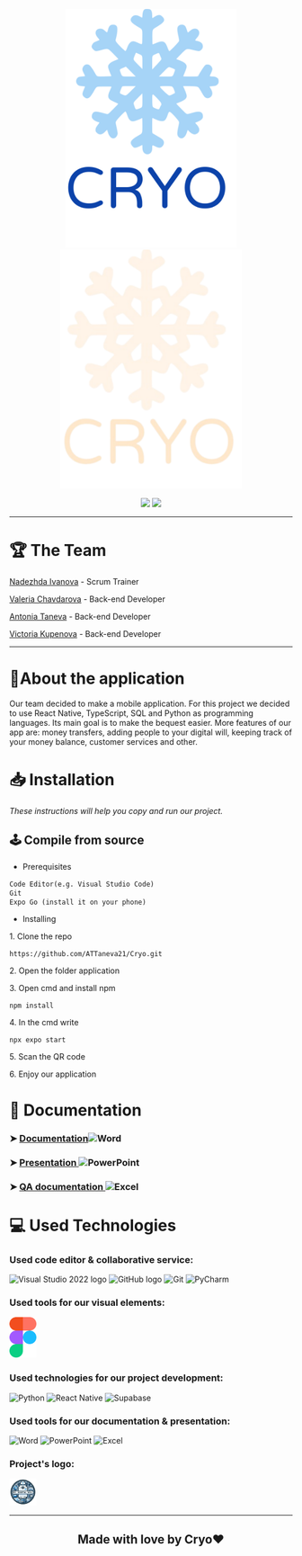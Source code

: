 <p align = "center">
  <img src="https://github.com/ATTaneva21/Cryo/blob/main/documentation/images/dark_logo.svg#gh-light-mode-only" height="425" wight = "300" text-align="center">
  <img src="https://github.com/ATTaneva21/Cryo/blob/main/documentation/images/light_logo.svg#gh-dark-mode-only" height="425" wight = "300" text-align="center">
</p>
<div align = "center">
   <img src = "https://img.shields.io/github/repo-size/ATTaneva21/Cryo?style=for-the-badge&color=blue">
   <img src = "https://img.shields.io/github/issues-closed/ATTaneva21/Cryo?style=for-the-badge&color=green">
</div>

<hr>

# 🏆 The Team

<p><a href="https://github.com/NTIvanova21">Nadezhda Ivanova</a> - Scrum Trainer</p>
<p><a href="https://github.com/VDChavdarova21">Valeria Chavdarova</a> - Back-end Developer</p>
<p><a href="https://github.com/ATTaneva21">Antonia Taneva</a> - Back-end Developer</p>
<p><a href="https://github.com/VGKupenova21 ">Victoria Kupenova</a> - Back-end Developer</p>

<hr>


# 📖About the application

<p> Our team decided to make a mobile application. For this project we decided to use React Native, TypeScript, SQL and Python as programming languages. Its main goal is to make the bequest easier. More features of our app are: money transfers, adding people to your digital will, keeping track of your money balance, customer services and other.

# 📥 Installation
<p><i>These instructions will help you copy and run our project.</i></p>

## 🕹️ Compile from source
- <p>Prerequisites</p>
```
Code Editor(e.g. Visual Studio Code)
Git
Expo Go (install it on your phone)
```

- <p>Installing<p>
<p>1. Clone the repo</p>

```
https://github.com/ATTaneva21/Cryo.git
```
<p>2. Open the folder application</p>
<p>3. Open cmd and install npm</p>

```
npm install
```
<p>4. In the cmd write</p>

```
npx expo start
```
<p>5. Scan the QR code</p>
<p>6. Enjoy our application</p>

# 📄 Documentation
### ➤ <a href="https://minedusci-my.sharepoint.com/:w:/g/personal/ni01798012_edu_mon_bg/EXZZdLHnuNlDhFdeeY3R1-gBWVTrQtpyR-8xORPUabM6Tw?e=YZIKzg">Documentation</a><img src="https://cdn.worldvectorlogo.com/logos/word-1.svg" alt="Word" width="30" height="20"/> 
### ➤ <a href="https://minedusci-my.sharepoint.com/:p:/g/personal/ni01798012_edu_mon_bg/ETyRa8Duh5dAj8FL9dMOIZsBq5qBIPgdOM1yA_TxmM19pw?e=Qa13eE">Presentation </a><img src="https://cdn.worldvectorlogo.com/logos/powerpoint-2.svg" alt="PowerPoint" width="30" height="20"/>
### ➤ <a href="https://minedusci-my.sharepoint.com/:x:/g/personal/ni01798012_edu_mon_bg/EZHJzbNpCo5Mmg_9N_ApKPwB7BpUMGg3RHrtkZl72wpRSg?e=6xMvKa">QA documentation </a><img src="https://cdn.worldvectorlogo.com/logos/excel-4.svg" alt="Excel" width="30" height="20"/>



# 💻 Used Technologies
### Used code editor & collaborative service: 
<p align="left">
  <p>
    <img src="https://cdn.worldvectorlogo.com/logos/visual-studio-code-1-1.svg" alt="Visual Studio 2022 logo" width=48px>
    <img src="https://cdn.worldvectorlogo.com/logos/github-icon-2.svg" alt="GitHub logo" width=48px>
    <img src="https://cdn.worldvectorlogo.com/logos/git-bash.svg" alt="Git" width=48px>
    <img src="https://cdn.worldvectorlogo.com/logos/pycharmedu-icon.svg" alt="PyCharm" width=48px>
  </p>
</p>

### Used tools for our visual elements:
<p align="left">
    <img src="https://github.com/ATTaneva21/Cryo/blob/main/documentation/images/figma_logo.svg" alt="Figma logo" width=48px/>
</p>


### Used technologies for our project development:
<p align="left">
    <p>
    <img src="https://cdn.worldvectorlogo.com/logos/python-5.svg" alt="Python" width=48px>
    <img src="https://cdn.worldvectorlogo.com/logos/react-native-1.svg" alt="React Native" width=48px>
    <img src="https://www.vectorlogo.zone/logos/supabase/supabase-icon.svg" alt="Supabase" width=48px>
    </p>
</p>


### Used tools for our documentation & presentation:
<p align="left">
    <p>
    <img src="https://cdn.worldvectorlogo.com/logos/word-1.svg" alt="Word" width=48px>
    <img src="https://cdn.worldvectorlogo.com/logos/powerpoint-2.svg" alt="PowerPoint" width=48px>
    <img src="https://cdn.worldvectorlogo.com/logos/excel-4.svg" alt="Excel" width=48px>
    </p>
</p>

### Project's logo:
<p align="left">
    <p>
    <img src="https://github.com/ATTaneva21/Cryo/blob/main/documentation/images/project_logo.svg" alt="project" width=48px>
    </p>
</p>

<hr>

## <p align="center">Made with love by Cryo❤️</p></h2>
